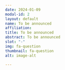 ```yaml
---
date: 2024-01-09
modal-id: 2
layout: default
name: To be announced
affiliation:
title: To be announced
abstract: To be announced
slot: "-"
img: fa-question
thumbnail: fa-question
alt: image-alt

---
```


